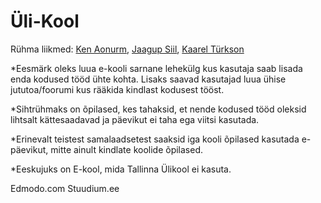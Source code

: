 # Üli-Kool
Rühma liikmed: [Ken Aonurm](https://github.com/Ken299), [Jaagup Siil](https://github.com/JSiil), [Kaarel Türkson](https://github.com/KaarelTurkson)

*Eesmärk oleks luua e-kooli sarnane lehekülg kus kasutaja saab lisada enda kodused tööd ühte kohta. Lisaks saavad kasutajad luua ühise jututoa/foorumi kus rääkida kindlast kodusest tööst. 

*Sihtrühmaks on õpilased, kes tahaksid, et nende kodused tööd oleksid lihtsalt kättesaadavad ja päevikut ei taha ega viitsi kasutada.

*Erinevalt teistest samalaadsetest saaksid iga kooli õpilased kasutada e-päevikut, mitte ainult kindlate koolide õpilased.

*Eeskujuks on E-kool, mida Tallinna Ülikool ei kasuta.

Edmodo.com
Stuudium.ee